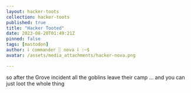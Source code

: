 ```yaml
---
layout: hacker-toots
collection: hacker-toots
published: true
title: "Hacker Tooted"
date: 2023-08-20T01:49:21Z
pinned: false
tags: [mastodon]
author: ⸸ commander ░ nova ⸸ :~$
avatar: /assets/media_attachments/hacker-nova.png

---
```


<p>so after the Grove incident all the goblins leave their camp ... and you can just loot the whole thing</p>


